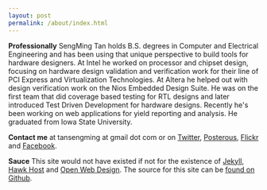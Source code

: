 ```yaml
---
layout: post
permalink: /about/index.html
---
```

**Professionally**
SengMing Tan holds B.S. degrees in Computer and Electrical Engineering and has been using that unique perspective to build tools for hardware designers. At Intel he worked on processor and chipset design, focusing on hardware design validation and verification work for their line of PCI Express and Virtualization Technologies. At Altera he helped out with design verification work on the Nios Embedded Design Suite. He was on the first team that did coverage based testing for RTL designs and later introduced Test Driven Development for hardware designs. Recently he's been working on web applications for yield reporting and analysis. He graduated from Iowa State University.

**Contact me**
at tansengming at gmail dot com or on [Twitter][twitter], [Posterous][post], [Flickr][f] and [Facebook][fb].

**Sauce** 
This site would not have existed if not for the existence of [Jekyll][jekyll], [Hawk Host][h] and [Open Web Design][owd].
The source for this site can be [found on Github][source].

[twitter]: http://twitter.com/sengming
[post]: http://sengming.posterous.com
[f]: http://www.flickr.com/photos/tansengming/
[fb]: http://www.facebook.com/sengming
[jekyll]: http://wiki.github.com/mojombo/jekyll/
[h]: http://hawkhost.com
[owd]: http://www.openwebdesign.org
[source]: http://#
